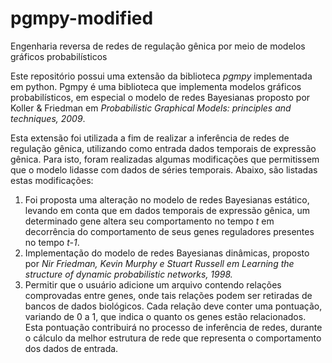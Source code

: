 # pgmpy-modified
Engenharia reversa de redes de regulação gênica por meio de modelos gráficos probabilísticos

Este repositório possui uma extensão da biblioteca _pgmpy_ implementada em 
python. Pgmpy é uma biblioteca que implementa modelos gráficos probabilísticos, em especial o modelo de redes Bayesianas proposto por Koller & Friedman em _Probabilistic Graphical Models: principles and techniques, 2009_. 

Esta extensão foi utilizada a fim de realizar a inferência de redes de regulação gênica, utilizando como entrada dados temporais de expressão gênica. Para isto, foram realizadas algumas modificações que permitissem que o modelo lidasse com dados de séries temporais. Abaixo, são listadas estas modificações:
1. Foi proposta uma alteração no modelo de redes Bayesianas estático, levando em conta que em dados temporais de expressão gênica, um determinado gene altera seu comportamento no tempo _t_ em decorrência do comportamento de seus genes reguladores presentes no tempo _t-1_.
1. Implementação do modelo de redes Bayesianas dinâmicas, proposto por _Nir Friedman, Kevin Murphy e Stuart Russell em Learning the structure of dynamic probabilistic networks, 1998._
1. Permitir que o usuário adicione um arquivo contendo relações comprovadas entre genes, onde tais relações podem ser retiradas de bancos de dados biológicos. Cada relação deve conter uma pontuação, variando de 0 a 1, que indica o quanto os genes estão relacionados. Esta pontuação contribuirá no processo de inferência de redes, durante o cálculo da melhor estrutura de rede que representa o comportamento dos dados de entrada.

